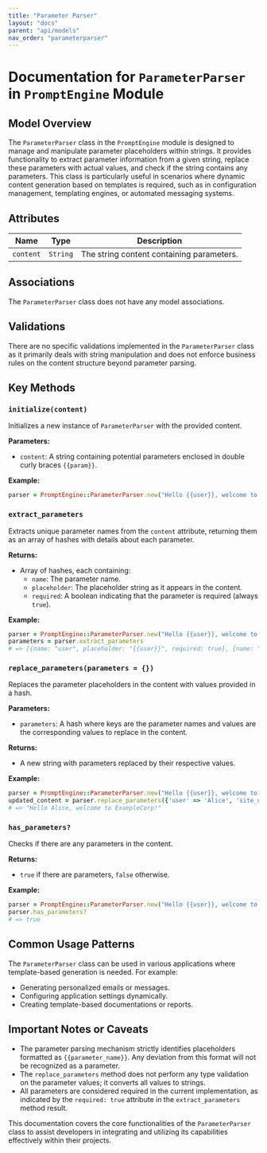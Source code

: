 ```yaml
---
title: "Parameter Parser"
layout: "docs"
parent: "api/models"
nav_order: "parameterparser"
---
```


# Documentation for `ParameterParser` in `PromptEngine` Module

## Model Overview

The `ParameterParser` class in the `PromptEngine` module is designed to manage and manipulate parameter placeholders within strings. It provides functionality to extract parameter information from a given string, replace these parameters with actual values, and check if the string contains any parameters. This class is particularly useful in scenarios where dynamic content generation based on templates is required, such as in configuration management, templating engines, or automated messaging systems.

## Attributes

| Name     | Type       | Description                              |
|----------|------------|------------------------------------------|
| `content`| `String`   | The string content containing parameters.|

## Associations

The `ParameterParser` class does not have any model associations.

## Validations

There are no specific validations implemented in the `ParameterParser` class as it primarily deals with string manipulation and does not enforce business rules on the content structure beyond parameter parsing.

## Key Methods

### `initialize(content)`

Initializes a new instance of `ParameterParser` with the provided content.

**Parameters:**
- `content`: A string containing potential parameters enclosed in double curly braces `{{param}}`.

**Example:**
```ruby
parser = PromptEngine::ParameterParser.new("Hello {{user}}, welcome to {{site_name}}!")
```

### `extract_parameters`

Extracts unique parameter names from the `content` attribute, returning them as an array of hashes with details about each parameter.

**Returns:**
- Array of hashes, each containing:
  - `name`: The parameter name.
  - `placeholder`: The placeholder string as it appears in the content.
  - `required`: A boolean indicating that the parameter is required (always `true`).

**Example:**
```ruby
parser = PromptEngine::ParameterParser.new("Hello {{user}}, welcome to {{site_name}}!")
parameters = parser.extract_parameters
# => [{name: "user", placeholder: "{{user}}", required: true}, {name: "site_name", placeholder: "{{site_name}}", required: true}]
```

### `replace_parameters(parameters = {})`

Replaces the parameter placeholders in the content with values provided in a hash.

**Parameters:**
- `parameters`: A hash where keys are the parameter names and values are the corresponding values to replace in the content.

**Returns:**
- A new string with parameters replaced by their respective values.

**Example:**
```ruby
parser = PromptEngine::ParameterParser.new("Hello {{user}}, welcome to {{site_name}}!")
updated_content = parser.replace_parameters({'user' => 'Alice', 'site_name' => 'ExampleCorp'})
# => "Hello Alice, welcome to ExampleCorp!"
```

### `has_parameters?`

Checks if there are any parameters in the content.

**Returns:**
- `true` if there are parameters, `false` otherwise.

**Example:**
```ruby
parser = PromptEngine::ParameterParser.new("Hello {{user}}, welcome to {{site_name}}!")
parser.has_parameters?
# => true
```

## Common Usage Patterns

The `ParameterParser` class can be used in various applications where template-based generation is needed. For example:
- Generating personalized emails or messages.
- Configuring application settings dynamically.
- Creating template-based documentations or reports.

## Important Notes or Caveats

- The parameter parsing mechanism strictly identifies placeholders formatted as `{{parameter_name}}`. Any deviation from this format will not be recognized as a parameter.
- The `replace_parameters` method does not perform any type validation on the parameter values; it converts all values to strings.
- All parameters are considered required in the current implementation, as indicated by the `required: true` attribute in the `extract_parameters` method result.

This documentation covers the core functionalities of the `ParameterParser` class to assist developers in integrating and utilizing its capabilities effectively within their projects.
